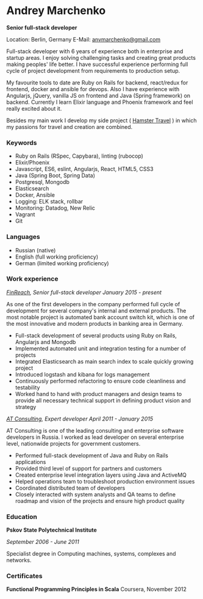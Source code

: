 # Andrey Marchenko

**Senior full-stack developer**

Location: Berlin, Germany
E-Mail: anvmarchenko@gmail.com

Full-stack developer with 6 years of experience both in enterprise and startup areas. I enjoy solving challenging tasks and creating great products making peoples' life better. I have successful experience performing full cycle of project development from requirements to production setup.

My favourite tools to date are Ruby on Rails for backend, react/redux for frontend, docker and ansible for devops. Also I have experience with Angularjs, jQuery, vanilla JS on frontend and Java (Spring framework) on backend. Currently I learn Elixir language and Phoenix framework and feel really excited about it.

Besides my main work I develop my side project ( [Hamster Travel](http://hamster.travel/) ) in which my passions for travel and creation are combined.

### Keywords
* Ruby on Rails (RSpec, Capybara), linting (rubocop)
* Elixir/Phoenix
* Javascript, ES6, eslint, Angularjs, React, HTML5, CSS3
* Java (Spring Boot, Spring Data)
* Postgresql, Mongodb
* Elasticsearch
* Docker, Ansible
* Logging: ELK stack, rollbar
* Monitoring: Datadog, New Relic
* Vagrant
* Git

### Languages
* Russian (native)
* English (full working proficiency)
* German (limited working proficiency)

### Work experience

*[FinReach](http://finreach.de), Senior full-stack developer*
_January 2015 - present_

As one of the first developers in the company performed full cycle of development for several company's internal and external products. The most notable project is automated bank account switch kit, which is one of the most innovative and modern products in banking area in Germany.
* Full-stack development of several products using Ruby on Rails, Angularjs and Mongodb
* Implemented automated unit and integration testing for a number of projects
* Integrated Elasticsearch as main search index to scale quickly growing project
* Introduced logstash and kibana for logs management
* Continuously performed refactoring to ensure code cleanliness and testability
* Worked hand to hand with product managers and design teams to provide all necessary technical support in defining product vision and strategy


*[AT Consulting](http://at-consulting.ru), Expert developer*
_April 2011 - January 2015_

AT Consulting is one of the leading consulting and enterprise software developers in Russia. I worked as lead developer on several enterprise level, nationwide projects for government customers.
* Performed full-stack development of Java and Ruby on Rails applications
* Provided third level of support for partners and customers
* Created enterprise level integration layers using Java and ActiveMQ
* Helped operations team to troubleshoot production environment issues
* Coordinated distributed team of developers
* Closely interacted with system analysts and QA teams to define roadmap and vision of the projects and ensure high product quality

### Education

**Pskov State Polytechnical Institute**

_September 2006 - June 2011_

Specialist degree in Computing machines, systems, complexes and networks.

### Certificates

**Functional Programming Principles in Scala**
Coursera, November 2012
